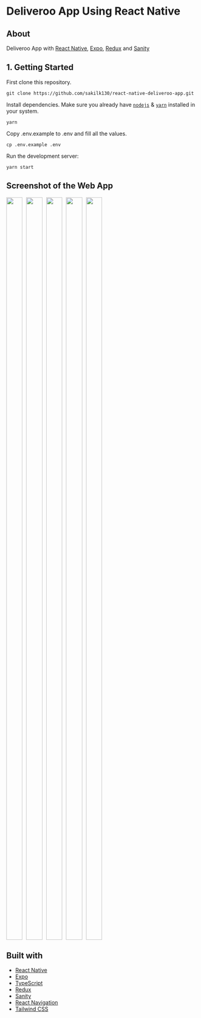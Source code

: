 # Deliveroo App Using React Native

## About

Deliveroo App with [React Native](https://reactnative.dev/), [Expo](https://expo.io/), [Redux](https://redux.js.org/) and [Sanity](https://www.sanity.io/)

## 1. Getting Started

First clone this repository.

```
git clone https://github.com/sakilk130/react-native-deliveroo-app.git
```

Install dependencies. Make sure you already have [`nodejs`](https://nodejs.org/en/) & [`yarn`](https://yarnpkg.com/) installed in your system.

```
yarn
```

Copy .env.example to .env and fill all the values.

```
cp .env.example .env
```

Run the development server:

```
yarn start
```

## Screenshot of the Web App

<div style="display:flex; height:50%; width:50%; gap:10px">
<image src="assets/images/1.png" width="100%">
<image src="assets/images/2.png" width="100%">
<image src="assets/images/3.png" width="100%">
<image src="assets/images/4.png" width="100%">
<image src="assets/images/5.png" width="100%">
</div>

## Built with

- [React Native](https://reactnative.dev/)
- [Expo](https://expo.io/)
- [TypeScript](https://www.typescriptlang.org/)
- [Redux](https://redux.js.org/)
- [Sanity](https://www.sanity.io/)
- [React Navigation](https://reactnavigation.org/)
- [Tailwind CSS](https://tailwindcss.com/)
